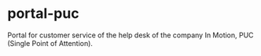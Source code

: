 # portal-puc
Portal for customer service of the help desk of the company In Motion, PUC (Single Point of Attention).
